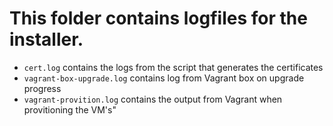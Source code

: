 # This folder contains logfiles for the installer.

- `cert.log` contains the logs from the script that generates the certificates
- `vagrant-box-upgrade.log` contains log from Vagrant box on upgrade progress
- `vagrant-provition.log` contains the output from Vagrant when provitioning the VM's"
